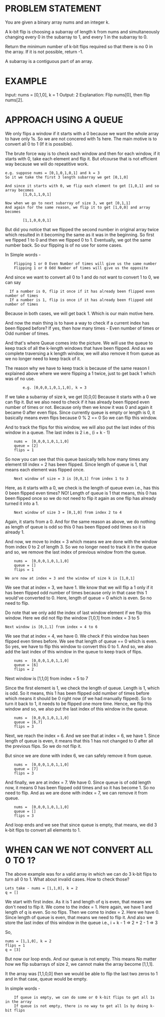 # PROBLEM STATEMENT
You are given a binary array nums and an integer k.

A k-bit flip is choosing a subarray of length k from nums and simultaneously changing every 0 in the subarray to 1, and every 1 in the subarray to 0.

Return the minimum number of k-bit flips required so that there is no 0 in the array. If it is not possible, return -1.

A subarray is a contiguous part of an array.

# EXAMPLE

Input: nums = [0,1,0], k = 1
Output: 2
Explanation: Flip nums[0], then flip nums[2].

# APPROACH USING A QUEUE

We only flips a window if it starts with a 0 because we want the whole array to have only 1s. So we are not concered with 1s here. The main motive is to convert all 0 to 1 (If it is possible).

The brute force way is to check each window and then for each window, if it starts with 0, take each element and flip it. But ofcourse that is not efficient way because we will do repeatitive work.

	e.g. suppose nums = [0,1,0,1,0,1] and k = 3
	So it we take the first 3 length subarray we get [0,1,0]

	And since it starts with 0, we flip each element to get [1,0,1] and so array becomes 
			[1,0,1,1,0,1]
			
	Now when we go to next subarray of size 3, we get [0,1,1]
	And again for the same reason, we flip it to get [1,0,0] and array becomes 
			
			[1,1,0,0,0,1]
			
But did you notice that we flipped the second number in original array twice which resulted in it becoming the same as it was in the beginning. So first we flipped 1 to 0 and then we flipped 0 to 1. Eventually, we got the same number back. So our flipping is of no use for some cases.

In Simple words -

		Flipping 1 or 0 Even Number of times will give us the same number
		Flipping 1 or 0 Odd Number of times will give us the opposite
		
And since we want to convert all 0 to 1 and do not want to convert 1 to 0, we can say 

	  If a number is 0, flip it once if it has already been flipped even number of times
	  If a number is 1, flip is once if it has already been flipped odd number of times
	  
Because in both cases, we will get back 1. Which is our main motive here.

And now the main thing is to have a way to check if a current index has been flipped before? If yes, then how many times - Even number of times or Odd number of times.

And that's where Queue comes into the picture.  We will use the queue to keep track of all the k-length windows that have been flipped. And as we complete traversing a k length window, we will also remove it from queue as we no longer need to keep track of it.

The reason why we have to keep track is because of the same reason I explained above where we were flipping a 1 twice, just to get back 1 which was of no use. 

			e.g. [0,0,0,1,0,1,1,0], k = 3
			
If we take a subarray of size k, we get [0,0,0]
Because it starts with a 0 we can flip it. But we also need to check if it has already been flipped even number of times or not. Because only then we know it was 0 and again it became 0 after even flips. Since currently queue is empty or length is 0, it basically means even flips because 0 % 2 == 0 So we can flip this window.
	
And to track the flips for this window, we will also put the last index of this window in a queue. The last index is 2 i.e., (i + k - 1)
	
		nums =  [0,0,0,1,0,1,1,0]
		queue = [2]
		flips = 1

So now you can see that this queue basically tells how many times any element till index = 2 has been flipped. Since length of queue is 1, that means each element was flipped once. 

		Next window of size = 3 is [0,0,1] from index 1 to 3
	
Here, as it starts with a 0, we check is the length of queue even i.e., has this 0 been flipped even times? NO! Length of queue is 1 that means, this 0 has been flipped once so we do not need to flip it again as one flip has already turned it into a 1.

		Next window of size 3 = [0,1,0] from index 2 to 4
		
Again, it starts from a 0. And for the same reason as above, we do nothing as length of queue is odd so this 0 has been flipped odd times so it is already 1. 

And now, we move to index = 3 which means we are done with the window from index 0 to 2 of length 3. So we no longer need to track it in the queue and so, we remove the last index of previous window from the queue.

		nums =  [0,0,0,1,0,1,1,0]
		queue = []
		flips = 1

	We are now at index = 3 and the window of size k is [1,0,1]

We see that at index = 3, we have 1. We know that we will flip a 1 only if it has been flipped odd number of times because only in that case this 1 would've converted to 0. Here, length of queue = 0 which is even. So no need to flip. 

Do note that we only add the index of last window element if we flip this window. Here we did not flip the window [1,0,1] from index = 3 to 5

	Next window is [0,1,1] from index = 4 to 6

We see that at index = 4, we have 0. We check if this window has been flipped even times before. We see that length of queue == 0 which is even. So yes, we have to flip this window to convert this 0 to 1. And so, we also add the last index of this window in the queue to keep track of flips.
		
		nums =  [0,0,0,1,0,1,1,0]
		queue = [6]
		flips = 2

Next window is [1,1,0] from index = 5 to 7

Since the first element is 1, we check the length of queue. Length is 1, which is odd. So it means, this 1 has been flipped odd number of times before which means it should be 0 right now (if we had manually flipped). So to turn it back to 1, it needs to be flipped one more time. Hence, we flip this window and so, we also put the last index of this window in the queue.
		
		nums =  [0,0,0,1,0,1,1,0]
		queue = [6,7]
		flips = 3
		
Next, we reach the index = 6. And we see that at index = 6, we have 1. Since length of queue is even, it means that this 1 has not changed to 0 after all the previous flips. So we do not flip it.

But since we are done with index 6, we can safely remove it from queue.

		nums =  [0,0,0,1,0,1,1,0]
		queue = [7]
		flips = 3
		
And finally, we are at index = 7. We have 0. Since queue is of odd length now, it means 0 has been flipped odd times and so it has become 1. So no need to flip. And as we are done with index = 7, we can remove it from queue.

		nums =  [0,0,0,1,0,1,1,0]
		queue = []
		flips = 3
		
And loop ends and we see that since queue is empty, that means, we did 3 k-bit flips to convert all elements to 1.

# **WHEN CAN WE NOT CONVERT ALL 0 TO 1?**
The above example was for a valid array in which we can do 3 k-bit flips to turn all 0 to 1. What about invalid cases. How to check those?

	Lets take - nums = [1,1,0], k = 2
	q = []
	
We start with first index. As it is 1 and length of q is even, that means we don't need to flip it.
We come to the index = 1. Here again, we have 1 and length of q is even. So no flips.
Then we come to index = 2. Here we have 0. Since length of queue is even, that means we need to flip it. And also we store the last index of this window in the queue i.e., i + k - 1 => 2 + 2 - 1 => 3

So, 
	
	nums = [1,1,0], k = 2
	flips = 1
	q = [3]
	
But now our loop ends. And our queue is not empty. This means No matter how we flip subarrays of size 2, we cannot make the array become [1,1,1].

It the array was [1,1,0,0] then we would be able to flip the last two zeros to 1 and in that case, queue would be empty.

In simple words - 

		If queue is empty, we can do some or 0 k-bit flips to get all 1s in the array
		If queue is not empty, there is no way to get all 1s by doing k-bit flips
